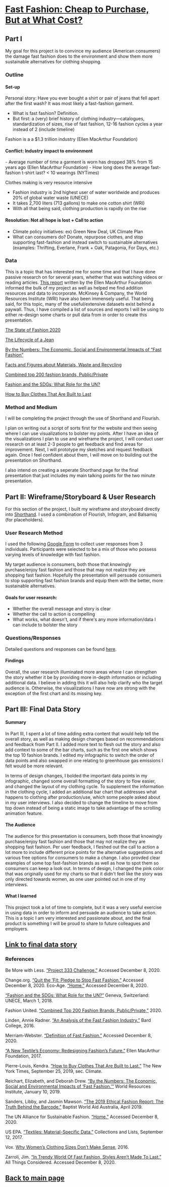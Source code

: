 # [Fast Fashion: Cheap to Purchase, But at What Cost?](https://carnegiemellon.shorthandstories.com/fast-fashion/index.html)

## Part I
My goal for this project is to convince my audience (American consumers) the damage fast fashion does to the environment and show them more sustainable alternatives for clothing shopping.

### Outline
#### Set-up
Personal story: Have you ever bought a shirt or pair of jeans that fell apart after the first wash? It was most likely a fast-fashion garment. 
- What is fast fashion? Definition.
- But first: a (very) brief history of clothing industry—catalogues, standardization of sizes, rise of fast fashion, 12-16 fashion cycles a year instead of 2 (include timeline)

Fashion is a a $1.3 trillion industry (Ellen MacArthur Foundation)
<blockquote class="imgur-embed-pub" lang="en" data-id="a/5St0tXC" data-context="false" ><a href="//imgur.com/a/5St0tXC"></a></blockquote><script async src="//s.imgur.com/min/embed.js" charset="utf-8"></script>


#### Conflict: Industry impact to environment
<blockquote class="imgur-embed-pub" lang="en" data-id="a/zWHWQ1m" data-context="false" ><a href="//imgur.com/a/zWHWQ1m"></a></blockquote><script async src="//s.imgur.com/min/embed.js" charset="utf-8"></script>
- Average number of time a garment is worn has dropped 38% from 15 years ago (Ellen MacArthur Foundation)
- How long does the average fast-fashion t-shirt last? < 10 wearings (NYTimes)


Clothes making is very resource intensive
- Fashion industry is 2nd highest user of water worldwide and produces 20% of global water waste (UNECE)
- It takes 2,700 liters (713 gallons) to make one cotton shirt (WRI)
- With all that being said, clothing production is rapidly on the rise

<blockquote class="imgur-embed-pub" lang="en" data-id="a/RvIO2gy" data-context="false" ><a href="//imgur.com/a/RvIO2gy"></a></blockquote><script async src="//s.imgur.com/min/embed.js" charset="utf-8"></script>

#### Resolution: Not all hope is lost + Call to action
- Climate policy initiatives: ex) Green New Deal, UK Climate Plan 
- What can consumers do? Donate, repurpose clothes, and stop supporting fast-fashion and instead switch to sustainable alternatives (examples: Thrifting, Everlane, Frank + Oak, Patagonia, For Days, etc.)
 

### Data
This is a topic that has interested me for some time and that I have done passive research on for several years, whether that was watching videos or reading articles. [This report](https://www.ellenmacarthurfoundation.org/assets/downloads/publications/A-New-Textiles-Economy_Full-Report_Updated_1-12-17.pdf) written by the Ellen MacArthur Foundation informed the bulk of my project as well as helped me find addition resources and data to incorporate. McKinsey & Company, the World Resources Institute (WRI) have also been immensely useful. That being said, for this topic, many of the useful/extensive datasets exist behind a paywall. Thus, I have compiled a list of sources and reports I will be using to either re-design some charts or pull data from in order to create this presentation. 


[The State of Fashion 2020](https://www.mckinsey.com/~/media/McKinsey/Industries/Retail/Our%20Insights/The%20state%20of%20fashion%202020%20Navigating%20uncertainty/The-State-of-Fashion-2020-final.ashx)

[The Lifecycle of a Jean](https://www.levistrauss.com/wp-content/uploads/2015/03/Full-LCA-Results-Deck-FINAL.pdf)

[By the Numbers: The Economic, Social and Environmental Impacts of “Fast Fashion”](https://www.wri.org/blog/2019/01/numbers-economic-social-and-environmental-impacts-fast-fashion)

[Facts and Figures about Materials, Waste and Recycling](https://www.epa.gov/facts-and-figures-about-materials-waste-and-recycling/textiles-material-specific-data#TextilesTableandGraph)

[Combined top 200 fashion brands, Public/Private](https://fashionunited.com/i/top200/)

[Fashion and the SDGs: What Role for the UN?](https://www.unece.org/fileadmin/DAM/RCM_Website/RFSD_2018_Side_event_sustainable_fashion.pdf)

[How to Buy Clothes That Are Built to Last](https://www.nytimes.com/interactive/2019/climate/sustainable-clothing.html)


### Method and Medium
I will be completing the project through the use of Shorthand and Flourish.

I plan on writing out a script of sorts first for the website and then seeing where I can use visualizations to bolster my points. After I have an idea of the visualizations I plan to use and wireframe the project, I will conduct user research on at least 2-3 people to get feedback and find areas for improvement. Next, I will prototype my sketches and request feedback again. Once I feel confident about them, I will move on to building out the presentation on Shorthand.

I also intend on creating a seperate Shorthand page for the final presentation that just includes my main talking points for the two minute presentation. 

## Part II: Wireframe/Storyboard & User Research 
For this section of the project, I built my wireframe and storyboard directly into [Shorthand](https://preview.shorthand.com/Mw6V94oX9wa2qxFI). I used a combination of Flourish, Infogram, and Balsamiq (for placeholders).

### User Research Method
I used the following [Google Form](https://docs.google.com/forms/d/e/1FAIpQLSerrMtXQyCIarJnWUZgv0L4exwRLqsSSR3rcLoKAEEnbPqL-Q/viewform?usp=sf_link) to collect user responses from 3 individuals. Participants were selected to be a mix of those who possess varying levels of knowledge with fast fashion. 

My target audience is consumers, both those that knowingly purchase/enjoy fast fashion and those that may not realize they are shopping fast fashion. Hopefully the presentation will persuade consumers to stop supporting fast fashion brands and equip them with the better, more sustainable alternatives.

#### Goals for user research:
- Whether the overall message and story is clear 
- Whether the call to action is compelling
- What works, what doesn't, and if there's any more information/data I can include to bolster the story

### Questions/Responses

Detailed questions and responses can be found [here](https://anagm17.github.io/ana-garcia-portfolio/googleform.html).

#### Findings
Overall, the user research illuminated more areas where I can strengthen the story whether it be by providing more in-depth information or including additional data. I believe in adding this it will also help clarify who the target audience is. Otherwise, the visualizations I have now are strong with the exception of the first chart and its missing key.

## Part III: Final Data Story

#### Summary 
In Part III, I spent a lot of time adding extra content that would help tell the overall story, as well as making design changes based on recommendations and feedback from Part II. I added more text to flesh out the story and also add context to some of the bar charts, such as the first one which shows the top 10 fashion brands. I edited my infographic to switch the order of data points and also swapped in one relating to greenhouse gas emissions I felt would be more relevant. 

In terms of design changes, I bolded the important data points in my infographic, changed some overall formatting of the story to flow easier, and changed the layout of my clothing cycle. To supplement the information in the clothing cycle, I added an additional bar chart that addresses what happens to clothing after production/use, which some people asked about in my user interviews. I also decided to change the timeline to move from top down instead of being a static image to take advantage of the scrolling animation feature.

#### The Audience
The audience for this presentation is consumers, both those that knowingly purchase/enjoy fast fashion and those that may not realize they are shopping fast fashion. Per user feedback, I fleshed out the call to action a lot more to include different price points for the alternative suggestions and various free options for consumers to make a change. I also provded clear examples of some top fast-fashion brands as well as how to spot them so consumers can keep a look out. In terms of design, I changed the pink color that was originally used for my charts so that it didn't feel like the story was only directed towards women, as one user pointed out in one of my interviews. 

#### What I learned
This project took a lot of time to complete, but it was a very useful exercise in using data in order to inform and persuade an audience to take action. This is a topic I am very interested and passionate about, and the final product is something I will be proud to share to future colleagues and employers.

## [Link to final data story](https://carnegiemellon.shorthandstories.com/fast-fashion/index.html)

### References

Be More with Less. [“Project 333 Challenge.”](https://bemorewithless.com/project-333-challenge/) Accessed December 8, 2020.

Change.org. [“Quit the ’Fit: Pledge to Stop Fast Fashion.”](https://www.change.org/p/quit-the-fit-pledge-to-stop-fast-fashion) Accessed December 8, 2020.
Eco-Age. [“Home.”](https://eco-age.com/) Accessed December 8, 2020. 

[“Fashion and the SDGs: What Role for the UN?”](https://www.unece.org/fileadmin/DAM/RCM_Website/RFSD_2018_Side_event_sustainable_fashion.pdf) Geneva, Switzerland: UNECE, March 1, 2018. 

Fashion United. [“Combined Top 200 Fashion Brands, Public/Private,”](https://fashionunited.com/i/top200/) 2020. 

Linden, Annie Radner. [“An Analysis of the Fast Fashion Industry.”](https://digitalcommons.bard.edu/cgi/viewcontent.cgi?article=1033&context=senproj_f2016) Bard College, 2016. 

Merriam-Webster. [“Definition of Fast Fashion.”](https://www.merriam-webster.com/dictionary/fast+fashion) Accessed December 8, 2020.

[“A New Textile’s Economy: Redesigning Fashion’s Future.”](http://www.ellenmacarthurfoundation.org/publications) Ellen MacArthur Foundation, 2017. 

Pierre-Louis, Kendra. [“How to Buy Clothes That Are Built to Last.”](https://www.nytimes.com/interactive/2019/climate/sustainable-clothing.html) The New York Times, September 25, 2019, sec. Climate. 

Reichart, Elizabeth, and Deborah Drew. [“By the Numbers: The Economic, Social and Environmental Impacts of ‘Fast Fashion.’”](https://www.wri.org/blog/2019/01/numbers-economic-social-and-environmental-impacts-fast-fashion) World Resources Institute, January 10, 2019.

Sanders, Libby, and Jasmin Mawson. [“The 2019 Ethical Fashion Report: The Truth Behind the Barcode.”](https://www.change.org/p/quit-the-fit-pledge-to-stop-fast-fashion?use_react=false) Baptist World Aid Australia, April 2019. 

The UN Alliance for Sustainable Fashion. [“Home.”](https://unfashionalliance.org/) Accessed December 8, 2020. 

US EPA. [“Textiles: Material-Specific Data.”](https://www.epa.gov/facts-and-figures-about-materials-waste-and-recycling/textiles-material-specific-data) Collections and Lists, September 12, 2017. 

Vox. [Why Women’s Clothing Sizes Don’t Make Sense](https://www.youtube.com/watch?v=7QwlT5f7H1c&ab_channel=Vox), 2016.

Zarroli, Jim. [“In Trendy World Of Fast Fashion, Styles Aren’t Made To Last.”](https://www.npr.org/2013/03/11/174013774/in-trendy-world-of-fast-fashion-styles-arent-made-to-last) All Things Considered. Accessed December 8, 2020. 

 
## [Back to main page](https://anagm17.github.io/ana-garcia-portfolio/)

</p>
